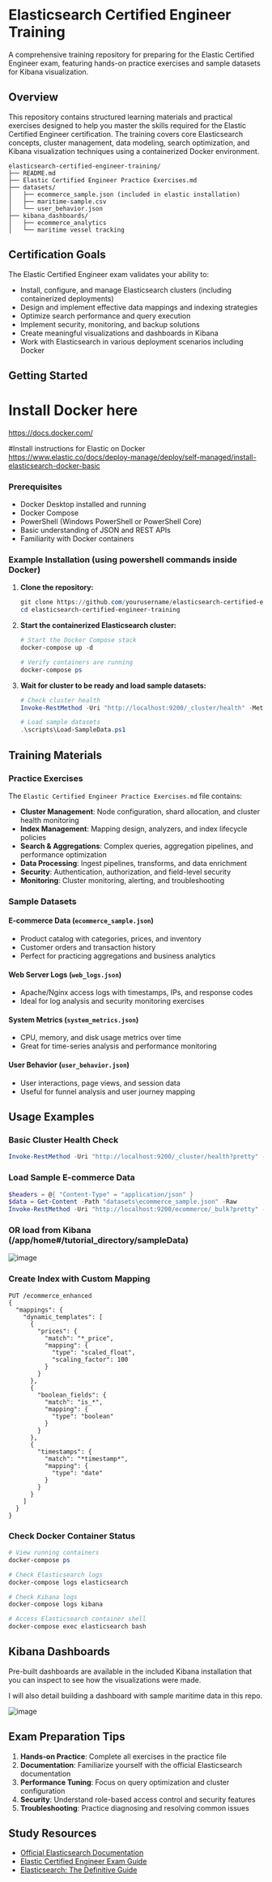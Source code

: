 # Elasticsearch Certified Engineer Training

A comprehensive training repository for preparing for the Elastic Certified Engineer exam, featuring hands-on practice exercises and sample datasets for Kibana visualization.

## Overview

This repository contains structured learning materials and practical exercises designed to help you master the skills required for the Elastic Certified Engineer certification. The training covers core Elasticsearch concepts, cluster management, data modeling, search optimization, and Kibana visualization techniques using a containerized Docker environment.

```
elasticsearch-certified-engineer-training/
├── README.md
├── Elastic Certified Engineer Practice Exercises.md
├── datasets/
│   ├── ecommerce_sample.json (included in elastic installation)
│   ├── maritime-sample.csv
│   └── user_behavior.json
├── kibana_dashboards/
│   ├── ecommerce_analytics
│   └── maritime vessel tracking
```
    
## Certification Goals

The Elastic Certified Engineer exam validates your ability to:
- Install, configure, and manage Elasticsearch clusters (including containerized deployments)
- Design and implement effective data mappings and indexing strategies
- Optimize search performance and query execution
- Implement security, monitoring, and backup solutions
- Create meaningful visualizations and dashboards in Kibana
- Work with Elasticsearch in various deployment scenarios including Docker


## Getting Started
# Install Docker here
https://docs.docker.com/

#Install instructions for Elastic on Docker
https://www.elastic.co/docs/deploy-manage/deploy/self-managed/install-elasticsearch-docker-basic


### Prerequisites

- Docker Desktop installed and running
- Docker Compose
- PowerShell (Windows PowerShell or PowerShell Core)
- Basic understanding of JSON and REST APIs
- Familiarity with Docker containers

### Example Installation (using powershell commands inside Docker)

1. **Clone the repository:**
   ```powershell
   git clone https://github.com/yourusername/elasticsearch-certified-engineer-training.git
   cd elasticsearch-certified-engineer-training
   ```

2. **Start the containerized Elasticsearch cluster:**
   ```powershell
   # Start the Docker Compose stack
   docker-compose up -d
   
   # Verify containers are running
   docker-compose ps
   ```

3. **Wait for cluster to be ready and load sample datasets:**
   ```powershell
   # Check cluster health
   Invoke-RestMethod -Uri "http://localhost:9200/_cluster/health" -Method Get
   
   # Load sample datasets
   .\scripts\Load-SampleData.ps1
   ```

## Training Materials

### Practice Exercises

The `Elastic Certified Engineer Practice Exercises.md` file contains:

- **Cluster Management**: Node configuration, shard allocation, and cluster health monitoring
- **Index Management**: Mapping design, analyzers, and index lifecycle policies
- **Search & Aggregations**: Complex queries, aggregation pipelines, and performance optimization
- **Data Processing**: Ingest pipelines, transforms, and data enrichment
- **Security**: Authentication, authorization, and field-level security
- **Monitoring**: Cluster monitoring, alerting, and troubleshooting

### Sample Datasets

#### E-commerce Data (`ecommerce_sample.json`)
- Product catalog with categories, prices, and inventory
- Customer orders and transaction history
- Perfect for practicing aggregations and business analytics

#### Web Server Logs (`web_logs.json`)
- Apache/Nginx access logs with timestamps, IPs, and response codes
- Ideal for log analysis and security monitoring exercises

#### System Metrics (`system_metrics.json`)
- CPU, memory, and disk usage metrics over time
- Great for time-series analysis and performance monitoring

#### User Behavior (`user_behavior.json`)
- User interactions, page views, and session data
- Useful for funnel analysis and user journey mapping

## Usage Examples

### Basic Cluster Health Check
```powershell
Invoke-RestMethod -Uri "http://localhost:9200/_cluster/health?pretty" -Method Get
```

### Load Sample E-commerce Data
```powershell
$headers = @{ "Content-Type" = "application/json" }
$data = Get-Content -Path "datasets\ecommerce_sample.json" -Raw
Invoke-RestMethod -Uri "http://localhost:9200/ecommerce/_bulk?pretty" -Method Post -Headers $headers -Body $data
```

### OR load from  Kibana (/app/home#/tutorial_directory/sampleData)
![image](https://github.com/user-attachments/assets/e857a3ab-0ad7-4af7-8eeb-936566f63caf)



### Create Index with Custom Mapping
```Query DSL
PUT /ecommerce_enhanced
{
  "mappings": {
    "dynamic_templates": [
      {
        "prices": {
          "match": "*_price",
          "mapping": {
            "type": "scaled_float",
            "scaling_factor": 100
          }
        }
      },
      {
        "boolean_fields": {
          "match": "is_*",
          "mapping": {
            "type": "boolean"
          }
        }
      },
      {
        "timestamps": {
          "match": "*timestamp*",
          "mapping": {
            "type": "date"
          }
        }
      }
    ]
  }
}
```

### Check Docker Container Status
```powershell
# View running containers
docker-compose ps

# Check Elasticsearch logs
docker-compose logs elasticsearch

# Check Kibana logs
docker-compose logs kibana

# Access Elasticsearch container shell
docker-compose exec elasticsearch bash
```

## Kibana Dashboards

Pre-built dashboards are available in the included Kibana installation that you can inspect to see how the visualizations were made. 

I will also detail building a dashboard with sample maritime data in this repo. 

![image](https://github.com/user-attachments/assets/21c7e688-b06a-4e4b-a5c9-0f3108ebf5a1)


## Exam Preparation Tips

1. **Hands-on Practice**: Complete all exercises in the practice file
2. **Documentation**: Familiarize yourself with the official Elasticsearch documentation
3. **Performance Tuning**: Focus on query optimization and cluster configuration
4. **Security**: Understand role-based access control and security features
5. **Troubleshooting**: Practice diagnosing and resolving common issues

## Study Resources

- [Official Elasticsearch Documentation](https://www.elastic.co/guide/en/elasticsearch/reference/current/index.html)
- [Elastic Certified Engineer Exam Guide](https://www.elastic.co/training/certification)
- [Elasticsearch: The Definitive Guide](https://www.elastic.co/guide/en/elasticsearch/guide/current/index.html)



